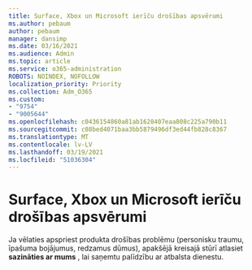 ```yaml
---
title: Surface, Xbox un Microsoft ierīču drošības apsvērumi
ms.author: pebaum
author: pebaum
manager: dansimp
ms.date: 03/16/2021
ms.audience: Admin
ms.topic: article
ms.service: o365-administration
ROBOTS: NOINDEX, NOFOLLOW
localization_priority: Priority
ms.collection: Adm_O365
ms.custom:
- "9754"
- "9005644"
ms.openlocfilehash: c0436154860a81ab1628407eaa808c225a790b11
ms.sourcegitcommit: c08bed4071baa3bb5879496df3ed44fb828c8367
ms.translationtype: MT
ms.contentlocale: lv-LV
ms.lasthandoff: 03/19/2021
ms.locfileid: "51036304"
---
```

# <a name="surface-xbox-and-microsoft-devices-safety-concerns"></a>Surface, Xbox un Microsoft ierīču drošības apsvērumi

Ja vēlaties apspriest produkta drošības problēmu (personisku traumu, īpašuma bojājumus, redzamus dūmus), apakšējā kreisajā stūrī atlasiet **sazināties ar mums** , lai saņemtu palīdzību ar atbalsta dienestu.